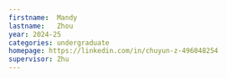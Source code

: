 ```yaml
---
firstname:  Mandy
lastname:   Zhou
year: 2024-25
categories: undergraduate
homepage: https://linkedin.com/in/chuyun-z-496048254
supervisor: Zhu
---
```

